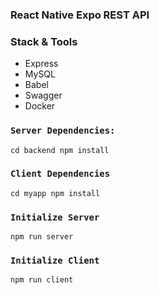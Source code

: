 ### React Native Expo REST API

### Stack & Tools
* Express
* MySQL
* Babel
* Swagger 
* Docker


### `Server Dependencies:`
```
cd backend npm install
```
### `Client Dependencies`
```
cd myapp npm install
```
### `Initialize Server`
```
npm run server
```
### `Initialize Client`
```
npm run client
```